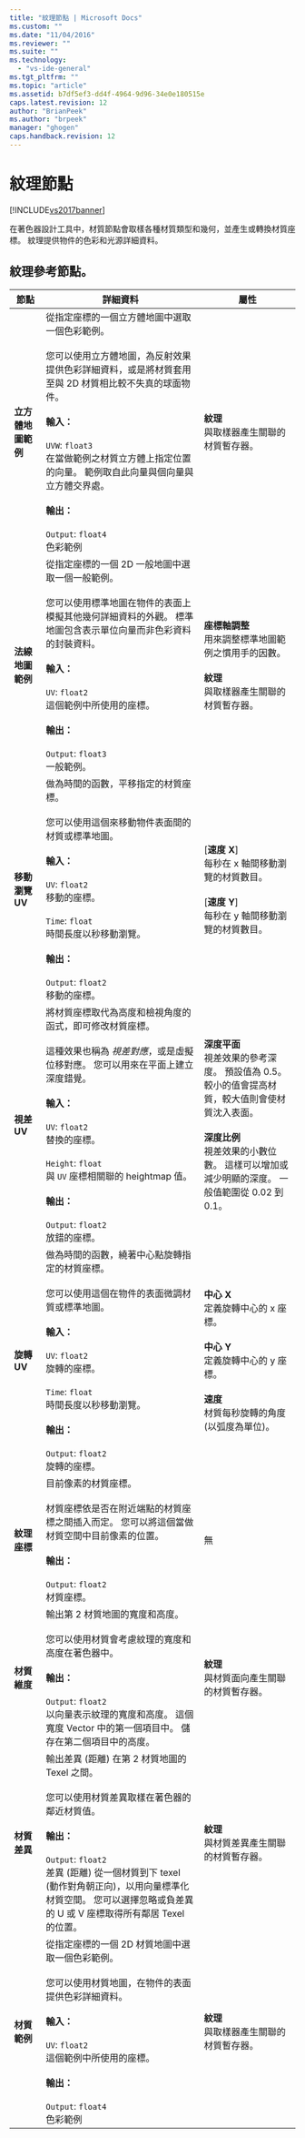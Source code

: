 ```yaml
---
title: "紋理節點 | Microsoft Docs"
ms.custom: ""
ms.date: "11/04/2016"
ms.reviewer: ""
ms.suite: ""
ms.technology: 
  - "vs-ide-general"
ms.tgt_pltfrm: ""
ms.topic: "article"
ms.assetid: b7df5ef3-dd4f-4964-9d96-34e0e180515e
caps.latest.revision: 12
author: "BrianPeek"
ms.author: "brpeek"
manager: "ghogen"
caps.handback.revision: 12
---
```

# 紋理節點
[!INCLUDE[vs2017banner](../code-quality/includes/vs2017banner.md)]

在著色器設計工具中，材質節點會取樣各種材質類型和幾何，並產生或轉換材質座標。  紋理提供物件的色彩和光源詳細資料。  
  
## 紋理參考節點。  
  
|節點|詳細資料|屬性|  
|--------|----------|--------|  
|**立方體地圖範例**|從指定座標的一個立方體地圖中選取一個色彩範例。<br /><br /> 您可以使用立方體地圖，為反射效果提供色彩詳細資料，或是將材質套用至與 2D 材質相比較不失真的球面物件。<br /><br /> **輸入：**<br /><br /> `UVW`: `float3`<br /> 在當做範例之材質立方體上指定位置的向量。  範例取自此向量與個向量與立方體交界處。<br /><br /> **輸出：**<br /><br /> `Output`: `float4`<br /> 色彩範例|**紋理**<br /> 與取樣器產生關聯的材質暫存器。|  
|**法線地圖範例**|從指定座標的一個 2D 一般地圖中選取一個一般範例。<br /><br /> 您可以使用標準地圖在物件的表面上模擬其他幾何詳細資料的外觀。  標準地圖包含表示單位向量而非色彩資料的封裝資料。<br /><br /> **輸入：**<br /><br /> `UV`: `float2`<br /> 這個範例中所使用的座標。<br /><br /> **輸出：**<br /><br /> `Output`: `float3`<br /> 一般範例。|**座標軸調整**<br /> 用來調整標準地圖範例之慣用手的因數。<br /><br /> **紋理**<br /> 與取樣器產生關聯的材質暫存器。|  
|**移動瀏覽 UV**|做為時間的函數，平移指定的材質座標。<br /><br /> 您可以使用這個來移動物件表面間的材質或標準地圖。<br /><br /> **輸入：**<br /><br /> `UV`: `float2`<br /> 移動的座標。<br /><br /> `Time`: `float`<br /> 時間長度以秒移動瀏覽。<br /><br /> **輸出：**<br /><br /> `Output`: `float2`<br /> 移動的座標。|\[**速度 X**\]<br /> 每秒在 x 軸間移動瀏覽的材質數目。<br /><br /> \[**速度 Y**\]<br /> 每秒在 y 軸間移動瀏覽的材質數目。|  
|**視差 UV**|將材質座標取代為高度和檢視角度的函式，即可修改材質座標。<br /><br /> 這種效果也稱為 *視差對應*，或是虛擬位移對應。  您可以用來在平面上建立深度錯覺。<br /><br /> **輸入：**<br /><br /> `UV`: `float2`<br /> 替換的座標。<br /><br /> `Height`: `float`<br /> 與 `UV` 座標相關聯的 heightmap 值。<br /><br /> **輸出：**<br /><br /> `Output`: `float2`<br /> 放錯的座標。|**深度平面**<br /> 視差效果的參考深度。  預設值為 0.5。  較小的值會提高材質，較大值則會使材質沈入表面。<br /><br /> **深度比例**<br /> 視差效果的小數位數。  這樣可以增加或減少明顯的深度。  一般值範圍從 0.02 到 0.1。|  
|**旋轉 UV**|做為時間的函數，繞著中心點旋轉指定的材質座標。<br /><br /> 您可以使用這個在物件的表面微調材質或標準地圖。<br /><br /> **輸入：**<br /><br /> `UV`: `float2`<br /> 旋轉的座標。<br /><br /> `Time`: `float`<br /> 時間長度以秒移動瀏覽。<br /><br /> **輸出：**<br /><br /> `Output`: `float2`<br /> 旋轉的座標。|**中心 X**<br /> 定義旋轉中心的 x 座標。<br /><br /> **中心 Y**<br /> 定義旋轉中心的 y 座標。<br /><br /> **速度**<br /> 材質每秒旋轉的角度 \(以弧度為單位\)。|  
|**紋理座標**|目前像素的材質座標。<br /><br /> 材質座標依是否在附近端點的材質座標之間插入而定。  您可以將這個當做材質空間中目前像素的位置。<br /><br /> **輸出：**<br /><br /> `Output`: `float2`<br /> 材質座標。|無|  
|**材質維度**|輸出第 2 材質地圖的寬度和高度。<br /><br /> 您可以使用材質會考慮紋理的寬度和高度在著色器中。<br /><br /> **輸出：**<br /><br /> `Output`: `float2`<br /> 以向量表示紋理的寬度和高度。  這個寬度 Vector 中的第一個項目中。  儲存在第二個項目中的高度。|**紋理**<br /> 與材質面向產生關聯的材質暫存器。|  
|**材質差異**|輸出差異 \(距離\) 在第 2 材質地圖的 Texel 之間。<br /><br /> 您可以使用材質差異取樣在著色器的鄰近材質值。<br /><br /> **輸出：**<br /><br /> `Output`: `float2`<br /> 差異 \(距離\) 從一個材質到下 texel \(動作對角朝正向\)，以用向量標準化材質空間。  您可以選擇忽略或負差異的 U 或 V 座標取得所有鄰居 Texel 的位置。|**紋理**<br /> 與材質差異產生關聯的材質暫存器。|  
|**材質範例**|從指定座標的一個 2D 材質地圖中選取一個色彩範例。<br /><br /> 您可以使用材質地圖，在物件的表面提供色彩詳細資料。<br /><br /> **輸入：**<br /><br /> `UV`: `float2`<br /> 這個範例中所使用的座標。<br /><br /> **輸出：**<br /><br /> `Output`: `float4`<br /> 色彩範例|**紋理**<br /> 與取樣器產生關聯的材質暫存器。|